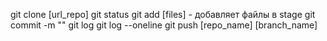 git clone [url_repo]
git status
git add [files] - добавляет файлы в stage
git commit -m ""
git log
git log --oneline
git push [repo_name] [branch_name]
